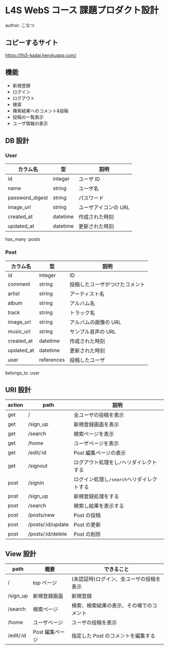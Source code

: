 # L4S WebS コース 課題プロダクト設計

author: こなつ

## コピーするサイト

https://lfs5-kadai.herokuapp.com/

## 機能

- 新規登録
- ログイン
- ログアウト
- 検索
- 検索結果へのコメント&投稿
- 投稿の一覧表示
- ユーザ情報の表示

## DB 設計

### User

| カラム名        | 型       | 説明                 |
| --------------- | -------- | -------------------- |
| id              | integer  | ユーザ ID            |
| name            | string   | ユーザ名             |
| password_digest | string   | パスワード           |
| image_url       | string   | ユーザアイコンの URL |
| created_at      | datetime | 作成された時刻       |
| updated_at      | datetime | 更新された時刻       |

has_many :posts

### Post

| カラム名   | 型         | 説明                           |
| ---------- | ---------- | ------------------------------ |
| id         | integer    | ID                             |
| comment    | string     | 投稿したユーザがつけたコメント |
| artist     | string     | アーティスト名                 |
| album      | string     | アルバム名                     |
| track      | string     | トラック名                     |
| image_url  | string     | アルバムの画像の URL           |
| music_url  | string     | サンプル音声の URL             |
| created_at | datetime   | 作成された時刻                 |
| updated_at | datetime   | 更新された時刻                 |
| user       | references | 投稿したユーザ                 |

belongs_to :user

## URI 設計

| action | path              | 説明                                      |
| ------ | ----------------- | ----------------------------------------- |
| get    | /                 | 全ユーザの投稿を表示                      |
| get    | /sign_up          | 新規登録画面を表示                        |
| get    | /search           | 検索ページを表示                          |
| get    | /home             | ユーザページを表示                        |
| get    | /edit/:id         | Post 編集ページの表示                     |
| get    | /signout          | ログアウト処理をし`/`へリダイレクトする   |
| post   | /signin           | ログイン処理し`/search`へリダイレクトする |
| post   | /sign_up          | 新規登録処理をする                        |
| post   | /search           | 検索し結果を表示する                      |
| post   | /posts/new        | Post の投稿                               |
| post   | /posts/:id/update | Post の更新                               |
| post   | /posts/:id/delete | Post の削除                               |

## View 設計

| path      | 概要            | できること                               |
| --------- | --------------- | ---------------------------------------- |
| /         | top ページ      | (未認証時)ログイン、全ユーザの投稿を表示 |
| /sign_up  | 新規登録画面    | 新規登録                                 |
| /search   | 検索ページ      | 検索、検索結果の表示、その場でのコメント |
| /home     | ユーザページ    | ユーザの投稿を表示                       |
| /edit/:id | Post 編集ページ | 指定した Post のコメントを編集する       |
